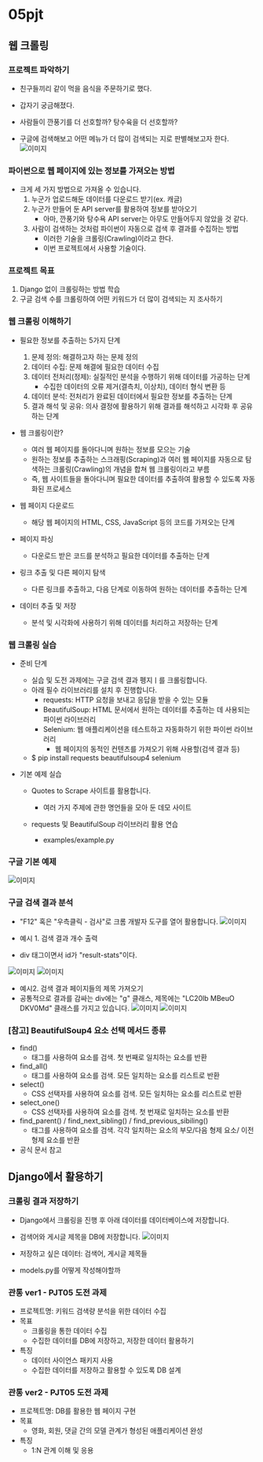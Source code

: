 # 05pjt

## 웹 크롤링
### 프로젝트 파악하기
 - 친구들끼리 같이 먹을 음식을 주문하기로 했다.
 - 갑자기 궁금해졌다.
 - 사람들이 깐풍기를 더 선호할까? 탕수육을 더 선호할까?

 - 구글에 검색해보고 어떤 메뉴가 더 많이 검색되는 지로 판별해보고자 한다.
 ![이미지](./images/capture_1277.PNG)

### 파이썬으로 웹 페이지에 있는 정보를 가져오는 방법
 - 크게 세 가지 방법으로 가져올 수 있습니다.
     1. 누군가 업로드해둔 데이터를 다운로드 받기(ex. 캐글)
     2. 누군가 만들어 둔 API server를 활용하여 정보를 받아오기
         - 아마, 깐풍기와 탕수욕 API server는 아무도 만들어두지 않았을 것 같다.
     3. 사람이 검색하는 것처럼 파이썬이 자동으로 검색 후 결과를 수집하는 방법
         - 이러한 기술을 크롤링(Crawling)이라고 한다.
         - 이번 프로젝트에서 사용할 기술이다.

### 프로젝트 목표
 1. Django 없이 크롤링하는 방법 학습
 2. 구글 검색 수를 크롤링하여 어떤 키워드가 더 많이 검색되는 지 조사하기

### 웹 크롤링 이해하기
 - 필요한 정보를 추출하는 5가지 단계
     1. 문제 정의: 해결하고자 하는 문제 정의
     2. 데이터 수집: 문제 해결에 필요한 데이터 수집
     3. 데이터 전처리(정제): 실질적인 분석을 수행하기 위해 데이터를 가공하는 단계
         - 수집한 데이터의 오류 제거(결측치, 이상치), 데이터 형식 변환 등
     4. 데이터 분석: 전처리가 완료된 데이터에서 필요한 정보를 추출하는 단계
     5. 결과 해석 및 공유: 의사 결정에 활용하기 위해 결과를 해석하고 시각화 후 공유하는 단계

 - 웹 크롤링이란?
     - 여러 웹 페이지를 돌아다니며 원하는 정보를 모으는 기술
     - 원하는 정보를 추출하는 스크래핑(Scraping)과 여러 웹 페이지를 자동으로 탐색하는 크롤링(Crawling)의 개념을 합쳐 웹 크롤링이라고 부름
     - 즉, 웹 사이트들을 돌아다니며 필요한 데이터를 추출하여 활용할 수 있도록 자동화된 프로세스

 - 웹 페이지 다운로드
     - 해당 웹 페이지의 HTML, CSS, JavaScript 등의 코드를 가져오는 단계
 
 - 페이지 파싱
     - 다운로드 받은 코드를 분석하고 필요한 데이터를 추출하는 단계

 - 링크 추출 및 다른 페이지 탐색
     - 다른 링크를 추출하고, 다음 단계로 이동하여 원하는 데이터를 추출하는 단계

 - 데이터 추출 및 저장
     - 분석 및 시각화에 사용하기 위해 데이터를 처리하고 저장하는 단계

### 웹 크롤링 실습
 - 준비 단계
     - 실습 및 도전 과제에는 구글 검색 결과 펭지ㅣ를 크롤링합니다.
     - 아래 필수 라이브러리를 설치 후 진행합니다.
         - requests: HTTP 요청을 보내고 응답을 받을 수 있는 모듈
         - BeautifulSoup: HTML 문서에서 원하는 데이터를 추출하는 데 사용되는 파이썬 라이브러리
         - Selenium: 웹 애플리케이션을 테스트하고 자동화하기 위한 파이썬 라이브러리
             - 웹 페이지의 동적인 컨텐츠를 가져오기 위해 사용할(검색 결과 등)
     - $ pip install requests beautifulsoup4 selenium

 - 기본 예제 실습
     - Quotes to Scrape 사이트를 활용합니다.
         - 여러 가지 주제에 관한 명언들을 모아 둔 데모 사이트
    
     - requests 및 BeautifulSoup 라이브러리 활용 연습
         - examples/example.py

### 구글 기본 예제
 ![이미지](./images/capture_1278.PNG)

### 구글 검색 결과 분석
 - "F12" 혹은 "우측클릭 - 검사"로 크롬 개발자 도구를 열어 활용합니다.
 ![이미지](./images/capture_1279.PNG)

 - 예시 1. 검색 결과 개수 출력
 - div 태그이면서 id가 "result-stats"이다.

 ![이미지](./images/capture_1280.PNG)
 ![이미지](./images/capture_1281.PNG)

 - 예시2. 검색 결과 페이지들의 제목 가져오기
 - 공통적으로 결과를 감싸는 div에는 "g" 클래스, 제목에는 "LC20lb MBeuO DKV0Md" 클래스를 가지고 있습니다.
 ![이미지](./images/capture_1282.PNG)
 ![이미지](./images/capture_1283.PNG)

### [참고] BeautifulSoup4 요소 선택 메서드 종류
 - find()
     - 태그를 사용하여 요소를 검색. 첫 번째로 일치하는 요소를 반환
 - find_all()
     - 태그를 사용하여 요소를 검색. 모든 일치하는 요소를 리스트로 반환
 - select()
     - CSS 선택자를 사용하여 요소를 검색. 모든 일치하는 요소를 리스트로 반환
 - select_one()
     - CSS 선택자를 사용하여 요소를 검색. 첫 번재로 일치하는 요소를 반환
 - find_parent() / find_next_sibling() / find_previous_sibiling()
     - 태그를 사용하여 요소를 검색. 각각 일치하는 요소의 부모/다음 형제 요소/ 이전 형제 요소를 반환
 - 공식 문서 참고

## Django에서 활용하기

### 크롤링 결과 저장하기
 - Django에서 크롤링을 진행 후 아래 데이터를 데이터베이스에 저장합니다.
 - 검색어와 게시글 제목을 DB에 저장합니다.
 ![이미지](./images/capture_1284.PNG)

 - 저장하고 싶은 데이터: 검색어, 게시글 제목들
 - models.py를 어떻게 작성해야할까

### 관통 ver1 - PJT05 도전 과제
 - 프로젝트명: 키워드 검색량 분석을 위한 데이터 수집
 - 목표
     - 크롤링을 통한 데이터 수집
     - 수집한 데이터를 DB에 저장하고, 저장한 데이터 활용하기
 - 특징
     - 데이터 사이언스 패키지 사용
     - 수집한 데이터를 저장하고 활용할 수 있도록 DB 설계

### 관통 ver2 - PJT05 도전 과제
 - 프로젝트명: DB를 활용한 웹 페이지 구현
 - 목표
     - 영화, 회원, 댓글 간의 모델 관계가 형성된 애플리케이션 완성
 - 특징
     - 1:N 관계 이해 및 응용

     